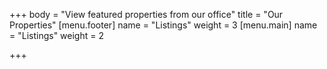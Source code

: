 +++
body = "View featured properties from our office"
title = "Our Properties"
[menu.footer]
name = "Listings"
weight = 3
[menu.main]
name = "Listings"
weight = 2

+++
